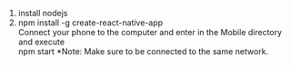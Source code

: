 1) install nodejs
2) npm install -g create-react-native-app <br/>
Connect your phone to the computer and enter in the Mobile directory and execute <br/>
  npm start
*Note: Make sure to be connected to the same network.
